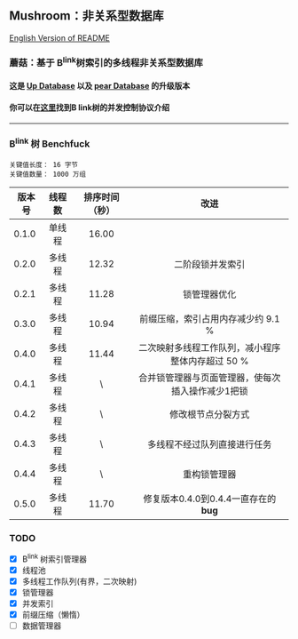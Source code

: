 ## Mushroom：非关系型数据库
[English Version of README](./README.en.md)

### 蘑菇：基于 B<sup>link</sup>树索引的多线程非关系型数据库

#### 这是 [Up Database](http://www.github.com/UncP/Up_Database) 以及 [pear Database](http://www.github.com/UncP/pear) 的升级版本

#### 你可以在[这里](https://zhuanlan.zhihu.com/p/24800198)找到B link树的并发控制协议介绍

***

### B<sup>link</sup> 树 Benchfuck
`关键值长度： 16 字节`  
`关键值数量： 1000 万组`

|  版本号  |  线程数  |  排序时间（秒） |           改进             |
|--------|:-------:|:-----------:|:-----------------------------:|
| 0.1.0  |  单线程  |    16.00    ||
| 0.2.0  |  多线程  |    12.32    |         二阶段锁并发索引          |
| 0.2.1  |  多线程  |    11.28    |            锁管理器优化                      |
| 0.3.0  |  多线程  |    10.94    |  前缀压缩，索引占用内存减少约 9.1 %             |
| 0.4.0  |  多线程  |    11.44    |  二次映射多线程工作队列，减小程序整体内存超过 50 % |
| 0.4.1  |  多线程  |    \   |  合并锁管理器与页面管理器，使每次插入操作减少1把锁 |
| 0.4.2  |  多线程  |    \   |  修改根节点分裂方式 |
| 0.4.3  |  多线程  |    \   |  多线程不经过队列直接进行任务 |
| 0.4.4  |  多线程  |    \   |  重构锁管理器 |
| 0.5.0  |  多线程  |    11.70   |  修复版本0.4.0到0.4.4一直存在的**bug** |


### TODO
- [x] B<sup>link</sup> 树索引管理器
- [x] 线程池
- [x] 多线程工作队列(有界，二次映射)
- [x] 锁管理器
- [x] 并发索引
- [x] 前缀压缩（懒惰）
- [ ] 数据管理器
